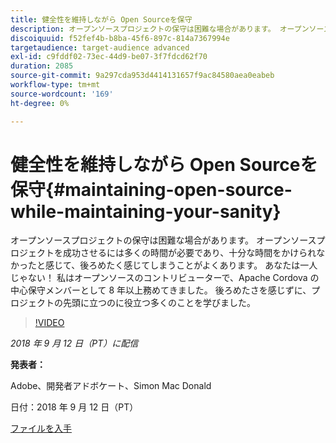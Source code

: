 ```yaml
---
title: 健全性を維持しながら Open Sourceを保守
description: オープンソースプロジェクトの保守は困難な場合があります。 オープンソースプロジェクトを成功させるには多くの時間が必要であり、十分な時間をかけられなかったと感じて、後ろめたく感じてしまうことがよくあります。 後ろめたさを感じずに、プロジェクトの先頭に立つのに役立つことをいくつか学びます。
discoiquuid: f52fef4b-b8ba-45f6-897c-814a7367994e
targetaudience: target-audience advanced
exl-id: c9fddf02-73ec-44d9-be07-3f7fdcd62f70
duration: 2085
source-git-commit: 9a297cda953d4414131657f9ac84580aea0eabeb
workflow-type: tm+mt
source-wordcount: '169'
ht-degree: 0%

---
```


# 健全性を維持しながら Open Sourceを保守{#maintaining-open-source-while-maintaining-your-sanity}

オープンソースプロジェクトの保守は困難な場合があります。 オープンソースプロジェクトを成功させるには多くの時間が必要であり、十分な時間をかけられなかったと感じて、後ろめたく感じてしまうことがよくあります。 あなたは一人じゃない！ 私はオープンソースのコントリビューターで、Apache Cordova の中心保守メンバーとして 8 年以上務めてきました。 後ろめたさを感じずに、プロジェクトの先頭に立つのに役立つ多くのことを学びました。

>[!VIDEO](https://video.tv.adobe.com/v/23713/?quality=9)

*2018 年 9 月 12 日（PT）に配信*

**発表者：**

Adobe、開発者アドボケート、Simon Mac Donald

日付：2018 年 9 月 12 日（PT）

[ファイルを入手](assets/maintaining-open-source-while-maintaining-your-sanity-gems-091218.pdf)

<!--
[Get back to the Overview](https://helpx.adobe.com/jp/experience-manager/kt/eseminars/gems/aem-index.html)
-->

